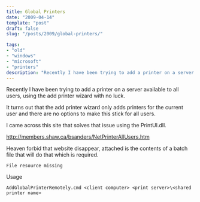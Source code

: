 ```yaml
---
title: Global Printers  
date: "2009-04-14"
template: "post"
draft: false
slug: "/posts/2009/global-printers/"

tags:
- "old"
- "windows"
- "microsoft"
- "printers"
description: "Recently I have been trying to add a printer on a server available to all users, using the add printer wizard with no luck."
---
```

Recently I have been trying to add a printer on a server available to all users, using the add printer wizard with no luck.

It turns out that the add printer wizard only adds printers for the current user and there are no options to make this stick for all users.

I came across this site that solves that issue using the PrintUI.dll.

<http://members.shaw.ca/bsanders/NetPrinterAllUsers.htm>

Heaven forbid that website disappear, attached is the contents of a batch file that will do that which is required.

    File resource missing

Usage

    AddGlobalPrinterRemotely.cmd <client computer> <print server>\<shared printer name>